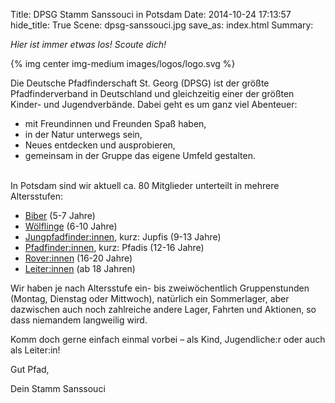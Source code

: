 Title: DPSG Stamm Sanssouci in Potsdam
Date: 2014-10-24 17:13:57
hide_title: True
Scene: dpsg-sanssouci.jpg
save_as: index.html
Summary: 

*Hier ist immer etwas los! Scoute dich!*

{% img center img-medium images/logos/logo.svg %}

Die Deutsche Pfadfinderschaft St. Georg (DPSG) ist der größte Pfadfinderverband in Deutschland und gleichzeitig einer der größten Kinder- und Jugendverbände. Dabei geht es um ganz viel Abenteuer:

* mit Freundinnen und Freunden Spaß haben,
* in der Natur unterwegs sein,
* Neues entdecken und ausprobieren,
* gemeinsam in der Gruppe das eigene Umfeld gestalten.

<br/>
In Potsdam sind wir aktuell ca. 80 Mitglieder unterteilt in mehrere Altersstufen:

* [Biber](/pages/biber.html) (5-7 Jahre)
* [Wölflinge](/pages/wolflinge.html) (6-10 Jahre)
* [Jungpfadfinder:innen](/pages/jungpfadfinder.html), kurz: Jupfis (9-13 Jahre)
* [Pfadfinder:innen](/pages/pfadfinder.html), kurz: Pfadis (12-16 Jahre)
* [Rover:innen](/pages/rover.html) (16-20 Jahre)
* [Leiter:innen](/pages/leiter.html) (ab 18 Jahren)

Wir haben je nach Altersstufe ein- bis zweiwöchentlich Gruppenstunden (Montag, Dienstag oder Mittwoch), natürlich ein Sommerlager, aber dazwischen auch noch zahlreiche andere Lager, Fahrten und Aktionen, so dass niemandem langweilig wird. 

Komm doch gerne einfach einmal vorbei – als Kind, Jugendliche:r oder auch als Leiter:in!

Gut Pfad,

Dein Stamm Sanssouci